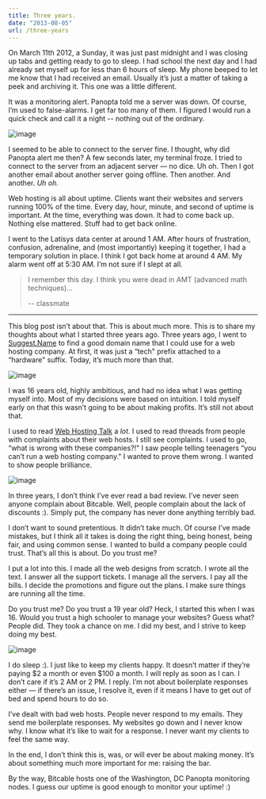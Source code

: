 ```yaml
---
title: Three years.
date: "2013-08-05"
url: /three-years
---
```


On March 11th 2012, a Sunday, it was just past midnight and I was
closing up tabs and getting ready to go to sleep. I had school the next
day and I had already set myself up for less than 6 hours of sleep. My
phone beeped to let me know that I had received an email. Usually it’s
just a matter of taking a peek and archiving it. This one was a little
different.

It was a monitoring alert. Panopta told me a server was down. Of course,
I’m used to false-alarms. I get far too many of them. I figured I would
run a quick check and call it a night -- nothing out of the ordinary.

![image][1]

I seemed to be able to connect to the server fine. I thought, why did
Panopta alert me then? A few seconds later, my terminal froze. I tried
to connect to the server from an adjacent server — no dice. Uh oh. Then
I got another email about another server going offline. Then another.
And another. *Uh oh.*

Web hosting is all about uptime. Clients want their websites and servers
running 100% of the time. Every day, hour, minute, and second of uptime
is important. At the time, everything was down. It had to come back up.
Nothing else mattered. Stuff had to get back online.

I went to the Latisys data center at around 1 AM. After hours of
frustration, confusion, adrenaline, and (most importantly) keeping it
together, I had a temporary solution in place. I think I got back home
at around 4 AM. My alarm went off at 5:30 AM. I’m not sure if I slept at
all.

> I remember this day. I think you were dead in AMT (advanced math techniques)…
>
> -- classmate

----

This blog post isn’t about that. This is about much more. This is to
share my thoughts about what I started three years ago. Three years ago,
I went to [Suggest.Name][] to find a good domain name that I could use
for a web hosting company. At first, it was just a “tech" prefix
attached to a “hardware" suffix. Today, it’s much more than that.

</p>

![image][2]

</p>

</p>

I was 16 years old, highly ambitious, and had no idea what I was getting
myself into. Most of my decisions were based on intuition. I told myself
early on that this wasn’t going to be about making profits. It’s still
not about that.

I used to read [Web Hosting Talk][] a *lot*. I used to read threads from
people with complaints about their web hosts. I still see complaints. I
used to go, “what is wrong with these companies?!" I saw people telling
teenagers “you can’t run a web hosting company." I wanted to prove them
wrong. I wanted to show people brilliance.

![image][3]

In three years, I don’t think I’ve ever read a bad review. I’ve never
seen anyone complain about Bitcable. Well, people complain about the
lack of discounts :). Simply put, the company has never done anything
terribly bad.

I don’t want to sound pretentious. It didn’t take much. Of course I’ve
made mistakes, but I think all it takes is doing the right thing, being
honest, being fair, and using common sense. I wanted to build a company
people could trust. That’s all this is about. Do you trust me?

I put a lot into this. I made all the web designs from scratch. I wrote
all the text. I answer all the support tickets. I manage all the
servers. I pay all the bills. I decide the promotions and figure out the
plans. I make sure things are running all the time.

Do you trust me? Do you trust a 19 year old? Heck, I started this when I
was 16. Would you trust a high schooler to manage your websites? Guess
what? People did. They took a chance on me. I did my best, and I strive
to keep doing my best.

![image][4]

I do sleep :). I just like to keep my clients happy. It doesn’t matter
if they’re paying $2 a month or even $100 a month. I will reply as
soon as I can. I don’t care if it’s 2 AM or 2 PM. I reply. I’m not about
boilerplate responses either — if there’s an issue, I resolve it, even
if it means I have to get out of bed and spend hours to do so.

I’ve dealt with bad web hosts. People never respond to my emails. They
send me boilerplate responses. My websites go down and I never know why.
I know what it’s like to wait for a response. I never want my clients to
feel the same way.

In the end, I don’t think this is, was, or will ever be about making
money. It’s about something much more important for me: raising the bar.

By the way, Bitcable hosts one of the Washington, DC Panopta monitoring
nodes. I guess our uptime is good enough to monitor your uptime! :)

[1]: http://media.tumblr.com/b42318c15cfccba773260f03c2c971d5/tumblr_inline_mr37bgl1pa1qz4rgp.png
[Suggest.Name]: http://suggest.name/
[2]: http://media.tumblr.com/6599f1dd41ac641fbf9ec3b1817253cc/tumblr_inline_mr37bqEsX31qz4rgp.png
[Web Hosting Talk]: http://www.webhostingtalk.com/
[3]: http://media.tumblr.com/bfac2d0fed49f6575297a0ca0677cfa4/tumblr_inline_mr37byy5ok1qz4rgp.png
[4]: http://media.tumblr.com/eef09e06bb9ed38103efa6897f1b526c/tumblr_inline_mr37c5xxRr1qz4rgp.png

